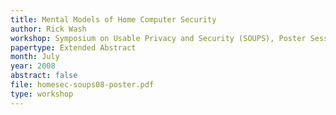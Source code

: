 ```yaml
---
title: Mental Models of Home Computer Security
author: Rick Wash
workshop: Symposium on Usable Privacy and Security (SOUPS), Poster Session
papertype: Extended Abstract
month: July
year: 2008
abstract: false
file: homesec-soups08-poster.pdf
type: workshop
---
```

